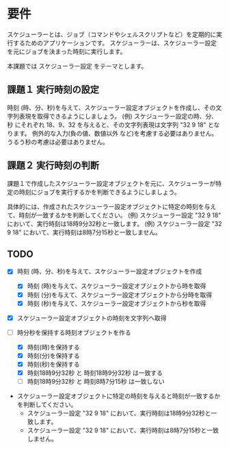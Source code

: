 # 要件

スケジューラーとは、ジョブ（コマンドやシェルスクリプトなど）を定期的に実行するためのアプリケーションです。
スケジューラーは、スケジューラー設定を元にジョブを決まった時刻に実行します。

本課題では スケジューラー設定 をテーマとします。

## 課題１ 実行時刻の設定

時刻 (時、分、秒)を与えて、スケジューラー設定オブジェクトを作成し、その文字列表現を取得できるようにしましょう。
    (例) スケジューラー設定の時、分、秒 にそれぞれ 18、9、32 を与えると、その文字列表現は文字列 "32 9 18" となります。
    例外的な入力(負の値、数値以外 など)を考慮する必要はありません。
    うるう秒の考慮は必要はありません。
    
## 課題２ 実行時刻の判断

課題１で作成したスケジューラー設定オブジェクトを元に、スケジューラーが特定の時刻にジョブを実行するかを判断できるようにしましょう。

具体的には、作成されたスケジューラー設定オブジェクトに特定の時刻を与えて、時刻が一致するかを判断してください。
    (例) スケジューラー設定 "32 9 18" において、実行時刻は18時9分32秒と一致します。
    (例) スケジューラー設定 "32 9 18" において、実行時刻は8時7分15秒と一致しません。

## TODO
* [x] 時刻 (時、分、秒)を与えて、スケジューラー設定オブジェクトを作成
  * [x] 時刻 (時)を与えて、スケジューラー設定オブジェクトから時を取得
  * [x] 時刻 (分)を与えて、スケジューラー設定オブジェクトから分時を取得
  * [x] 時刻 (秒)を与えて、スケジューラー設定オブジェクトから秒を取得
* [x] スケジューラー設定オブジェクトの時刻を文字列へ取得

* [ ] 時分秒を保持する時刻オブジェクトを作る
  * [x] 時刻(時)を保持する
  * [x] 時刻(分)を保持する
  * [x] 時刻(秒)を保持する
  * [x] 時刻18時9分32秒 と 時刻18時9分32秒 は一致する
  * [ ] 時刻18時9分32秒 と 時刻8時7分15秒 は一致しない

* スケジューラー設定オブジェクトに特定の時刻を与えると時刻が一致するかを判断してください。
  * スケジューラー設定 "32 9 18" において、実行時刻は18時9分32秒と一致します。
  * スケジューラー設定 "32 9 18" において、実行時刻は8時7分15秒と一致しません。
